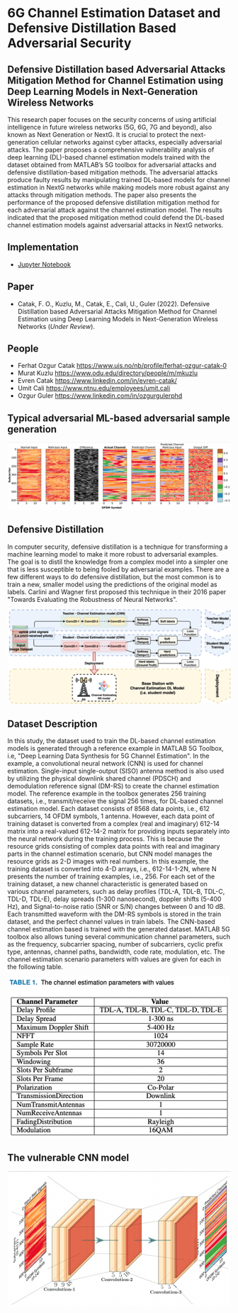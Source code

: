 # 6G Channel Estimation Dataset and Defensive Distillation Based Adversarial Security
## Defensive Distillation based Adversarial Attacks Mitigation Method for Channel Estimation using Deep Learning  Models in Next-Generation Wireless Networks

This research paper focuses on the security concerns of using artificial intelligence in future wireless networks (5G, 6G, 7G and beyond), also known as Next Generation or NextG. It is crucial to protect the next-generation cellular networks against cyber attacks, especially adversarial attacks. The paper proposes a comprehensive vulnerability analysis of deep learning (DL)-based channel estimation models trained with the dataset obtained from MATLAB’s 5G toolbox for adversarial attacks and defensive distillation-based mitigation methods. The adversarial attacks produce faulty results by manipulating trained DL-based models for channel estimation in NextG networks while making models more robust against any attacks through mitigation methods. The paper also presents the performance of the proposed defensive distillation mitigation method for each adversarial attack against the channel estimation model. The results indicated that the proposed mitigation method could defend the DL-based channel estimation models against adversarial attacks in NextG networks.

## Implementation
- [Jupyter Notebook](https://github.com/ocatak/6g-channel-estimation-dataset/blob/main/Channel_Estimation_Attacks_Github.ipynb)

## Paper
* Catak, F. O., Kuzlu, M., Catak, E., Cali, U., Guler (2022). Defensive Distillation based Adversarial Attacks Mitigation Method for Channel Estimation using Deep Learning  Models in Next-Generation Wireless Networks (*Under Review*).
## People
- Ferhat Ozgur Catak https://www.uis.no/nb/profile/ferhat-ozgur-catak-0
- Murat Kuzlu https://www.odu.edu/directory/people/m/mkuzlu
- Evren Catak https://www.linkedin.com/in/evren-catak/
- Umit Cali https://www.ntnu.edu/employees/umit.cali
- Ozgur Guler https://www.linkedin.com/in/ozgurgulerphd


## Typical adversarial ML-based adversarial sample generation
![Adversarial Example](https://github.com/ocatak/6g-channel-estimation-dataset/raw/main/typical_adv.png)

## Defensive Distillation

In computer security, defensive distillation is a technique for transforming a machine learning model to make it more robust to adversarial examples. The goal is to distil the knowledge from a complex model into a simpler one that is less susceptible to being fooled by adversarial examples. There are a few different ways to do defensive distillation, but the most common is to train a new, smaller model using the predictions of the original model as labels. Carlini and Wagner first proposed this technique in their 2016 paper "Towards Evaluating the Robustness of Neural Networks".

![Defensive Distillation](https://github.com/ocatak/6g-channel-estimation-dataset/raw/main/6g-defense-channel_estimation_distill.png)


## Dataset Description

In this study, the dataset used to train the DL-based channel estimation models is generated through a reference example in MATLAB 5G Toolbox, i.e, "Deep Learning Data Synthesis for 5G Channel Estimation". In the example, a convolutional neural network (CNN) is used for channel estimation. Single-input single-output (SISO) antenna method is also used by utilizing the physical downlink shared channel (PDSCH) and demodulation reference signal (DM-RS) to create the channel estimation model.  The reference example in the toolbox generates 256 training datasets, i.e., transmit/receive the signal 256 times, for DL-based channel estimation model. Each dataset consists of 8568 data points, i.e., 612 subcarriers, 14 OFDM symbols,  1 antenna. However, each data point of training dataset is converted from a complex (real and imaginary) 612-14 matrix into a real-valued 612-14-2 matrix for providing inputs separately into the neural network during the training process. This is because the resource grids consisting of complex data points with real and imaginary parts in the channel estimation scenario, but CNN model manages the resource grids as 2-D images with real numbers. In this example, the training dataset is converted into 4-D arrays, i.e., 612-14-1-2N, where N presents the number of training examples, i.e., 256.  For each set of the training dataset, a new channel characteristic is generated based on various channel parameters, such as delay profiles (TDL-A, TDL-B, TDL-C, TDL-D, TDL-E), delay spreads (1-300 nanosecond), doppler shifts (5-400 Hz), and Signal-to-noise ratio (SNR or S/N) changes between 0 and 10 dB. Each transmitted waveform with the DM-RS symbols is stored in the train dataset, and the perfect channel values in train labels. The CNN-based channel estimation based is trained with the generated dataset. MATLAB 5G toolbox also allows tuning several communication channel parameters, such as the frequency, subcarrier spacing, number of subcarriers, cyclic prefix type, antennas, channel paths, bandwidth,  code rate, modulation, etc. The channel estimation scenario parameters with values are given for each in the following table.

![Defensive Distillation](https://github.com/ocatak/6g-channel-estimation-dataset/raw/main/channel_est_param.png)


## The vulnerable CNN model

![Defensive Distillation](https://github.com/ocatak/6g-channel-estimation-dataset/raw/main/model_plot.png)






